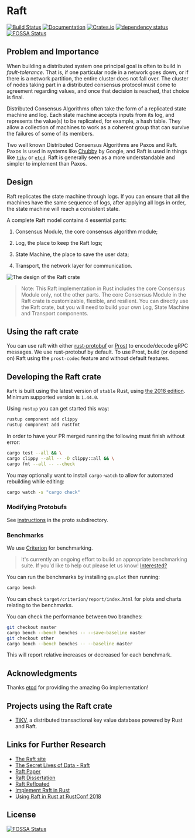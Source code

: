 # Raft

[![Build Status](https://travis-ci.org/tikv/raft-rs.svg?branch=master)](https://travis-ci.org/tikv/raft-rs)
[![Documentation](https://docs.rs/raft/badge.svg)](https://docs.rs/raft/)
[![Crates.io](https://img.shields.io/crates/v/raft.svg)](https://crates.io/crates/raft)
[![dependency status](https://deps.rs/repo/github/tikv/raft-rs/status.svg)](https://deps.rs/repo/github/tikv/raft-rs)
[![FOSSA Status](https://app.fossa.com/api/projects/git%2Bgithub.com%2Ftikv%2Fraft-rs.svg?type=shield)](https://app.fossa.com/projects/git%2Bgithub.com%2Ftikv%2Fraft-rs?ref=badge_shield)

## Problem and Importance

When building a distributed system one principal goal is often to build in *fault-tolerance*. That is, if one particular node in a network goes down, or if there is a network partition, the entire cluster does not fall over. The cluster of nodes taking part in a distributed consensus protocol must come to agreement regarding values, and once that decision is reached, that choice is final.

Distributed Consensus Algorithms often take the form of a replicated state machine and log. Each state machine accepts inputs from its log, and represents the value(s) to be replicated, for example, a hash table. They allow a collection of machines to work as a coherent group that can survive the failures of some of its members.

Two well known Distributed Consensus Algorithms are Paxos and Raft. Paxos is used in systems like [Chubby](http://research.google.com/archive/chubby.html) by Google, and Raft is used in things like [`tikv`](https://github.com/tikv/tikv) or [`etcd`](https://github.com/coreos/etcd/tree/master/raft). Raft is generally seen as a more understandable and simpler to implement than Paxos.

## Design

Raft replicates the state machine through logs. If you can ensure that all the machines have the same sequence of logs, after applying all logs in order, the state machine will reach a consistent state.

A complete Raft model contains 4 essential parts:

1. Consensus Module, the core consensus algorithm module;

2. Log, the place to keep the Raft logs;

3. State Machine, the place to save the user data;

4. Transport, the network layer for communication.

![The design of the Raft crate](media/the-design-of-raft-rs.png)

> Note: This Raft implementation in Rust includes the core Consensus Module only, not the other parts. The core Consensus Module in the Raft crate is customizable, flexible, and resilient. You can directly use the Raft crate, but you will need to build your own Log, State Machine and Transport components.

## Using the raft crate

You can use raft with either [rust-protobuf](https://github.com/pingcap/rust-protobuf) or [Prost](https://github.com/danburkert/prost) to encode/decode gRPC messages. We use rust-protobuf by default. To use Prost, build (or depend on) Raft using the `prost-codec` feature and without default features.

## Developing the Raft crate

`Raft` is built using the latest version of `stable` Rust, using [the 2018 edition](https://doc.rust-lang.org/edition-guide/rust-2018/).
Minimum supported version is `1.44.0`.

Using `rustup` you can get started this way:

```bash
rustup component add clippy
rustup component add rustfmt
```

In order to have your PR merged running the following must finish without error:

```bash
cargo test --all && \
cargo clippy --all -- -D clippy::all && \
cargo fmt --all -- --check
```

You may optionally want to install `cargo-watch` to allow for automated rebuilding while editing:

```bash
cargo watch -s "cargo check"
```

### Modifying Protobufs

See [instructions](proto/README.md) in the proto subdirectory.

### Benchmarks

We use [Criterion](https://github.com/japaric/criterion.rs) for benchmarking.

> It's currently an ongoing effort to build an appropriate benchmarking suite. If you'd like to help out please let us know! [Interested?](https://github.com/tikv/raft-rs/issues/109)

You can run the benchmarks by installing `gnuplot` then running:

```bash
cargo bench
```

You can check `target/criterion/report/index.html` for plots and charts relating to the benchmarks.

You can check the performance between two branches:

```bash
git checkout master
cargo bench --bench benches -- --save-baseline master
git checkout other
cargo bench --bench benches -- --baseline master
```

This will report relative increases or decreased for each benchmark.

## Acknowledgments

Thanks [etcd](https://github.com/coreos/etcd) for providing the amazing Go implementation!

## Projects using the Raft crate

- [TiKV](https://github.com/tikv/tikv), a distributed transactional key value database powered by Rust and Raft.

## Links for Further Research

* [The Raft site](https://raftconsensus.github.io/)
* [The Secret Lives of Data - Raft](http://thesecretlivesofdata.com/raft/)
* [Raft Paper](https://raft.github.io/raft.pdf)
* [Raft Dissertation](https://github.com/ongardie/dissertation#readme)
* [Raft Refloated](https://www.cl.cam.ac.uk/~ms705/pub/papers/2015-osr-raft.pdf)
* [Implement Raft in Rust](https://www.pingcap.com/blog/implement-raft-in-rust/)
* [Using Raft in Rust at RustConf 2018](https://www.youtube.com/watch?v=MSrcdhGRsOE)


## License
[![FOSSA Status](https://app.fossa.com/api/projects/git%2Bgithub.com%2Ftikv%2Fraft-rs.svg?type=large)](https://app.fossa.com/projects/git%2Bgithub.com%2Ftikv%2Fraft-rs?ref=badge_large)